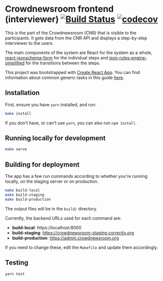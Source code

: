 # Crowdnewsroom frontend (interviewer) [![Build Status](https://travis-ci.org/correctiv/crowdnewsroom-frontend.svg?branch=master)](https://travis-ci.org/correctiv/crowdnewsroom-frontend) [![codecov](https://codecov.io/gh/correctiv/crowdnewsroom-frontend/branch/master/graph/badge.svg)](https://codecov.io/gh/correctiv/crowdnewsroom-frontend)

This is the part of the Crowdnewsroom (CNR) that is visible to the participants. It gets data from the CNR API
and displays a step-by-step interviewer to the users.

The main components of the system are React for the system as a whole, [react-jsonschema-form] for the individual
steps and [json-rules-engine-simplified] for the transitions between the steps.

This project was bootstrapped with [Create React App](https://github.com/facebookincubator/create-react-app). You can find information about common generic tasks in this guide [here](https://github.com/facebookincubator/create-react-app/blob/master/packages/react-scripts/template/README.md).

## Installation

First, ensure you have `yarn` installed, and run:

```bash
make install
```

If you don't have, or can't use `yarn`, you can also run `npm install`.

## Running locally for development

```bash
make serve
```

## Building for deployment

The app has a few run commands according to whether you're running locally, on the staging server or on production.

```bash
make build-local
make build-staging
make build-production
```

The output files will be in the `build/` directory.

Currently, the backend URLs used for each command are:

* **build-local**: https://localhost:8000
* **build-staging**: https://crowdnewsroom-staging.correctiv.org
* **build-production**: https://admin.crowdnewsroom.org

If you need to change these, edit the `Makefile` and update them accordingly.

## Testing

```bash
yarn test
```

[react-jsonschema-form]: https://github.com/mozilla-services/react-jsonschema-form
[json-rules-engine-simplified]: https://github.com/RxNT/json-rules-engine-simplified
